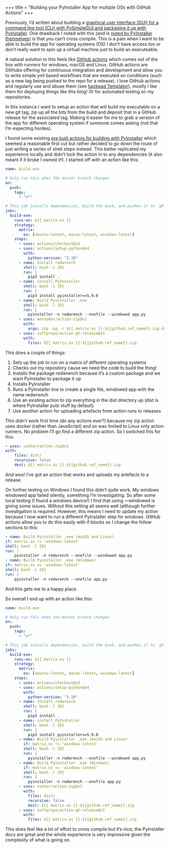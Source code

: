 +++
title = "Building your PyInstaller App for multiple OSs with GitHub Actions"
+++

Previously, I’d written about building a [graphical user interface (GUI) for a command line tool (CLI) with PySimpleGUI and packaging it up with PyInstaller](@/2023-03-26-python-gui-pyinstaller.md). One drawback I noted with this (and is [noted by PyInstaller themselves](https://pyinstaller.org/en/stable/usage.html#supporting-multiple-operating-systems)) is that you can’t cross compile. This is a pain when I want to be able to build the app for operating systems (OS) I don’t have access too or don’t really want to spin up a virtual machine just to build an executeable. 

<!-- more -->

A natural solution to this feels like [GitHub actions](https://github.com/features/actions) which comes out of the box with runners for windows, macOS and Linux. GitHub actions are GitHubs offering for continuous integration and development and allow you to write simple yml based workflows that are executed on conditions (such as a new tag being pushed to the repo for a release). I love GitHub actions and regularly use and abuse them (see [hackpad Templator](https://github.com/ARCTraining/hackpad-templator)), mostly I like them for deploying things like this blog! Or for automated testing on my repositories. 

In this instance I want to setup an action that will build my executable on a new git tag, zip up all the bits from the build and deposit that in a GitHub release for the associated tag. Making it easier for me to grab a version of the app for different operating system if someone comes asking (not that I’m expecting hordes). 

I found some existing [pre built actions for building with PyInstaller](https://github.com/marketplace/actions/pyinstaller-windows) which seemed a reasonable first cut but rather decided to go down the route of just writing a series of shell steps instead. This better replicated my experience locally and didn’t lock the action in to any dependencies (it also meant if it broke I owned it!). I started off with an action like this:

```yml
name: build-exe

# Only run this when the master branch changes
on:
  push:
    tags:
      - "v*"

# This job installs dependencies, build the book, and pushes it to `gh-pages`
jobs:
  build-exe:
    runs-on: ${{ matrix.os }}
    strategy:
      matrix:
        os: [ubuntu-latest, macos-latest, windows-latest]
    steps:
      - uses: actions/checkout@v2
      - uses: actions/setup-python@v4
        with:
          python-version: "3.10"
      - name: Install redwrench
        shell: bash -l {0}
        run: |
          pip3 install .
      - name: install PyInstaller
        shell: bash -l {0}
        run: |
          pip3 install pyinstaller==5.9.0
      - name: Build Pyinstaller .exe
        shell: bash -l {0}
        run: |
          pyinstaller -n redwrench --onefile --windowed app.py
      - uses: montudor/action-zip@v1
        with:
          args: zip -qq -r ${{ matrix.os }}-${{github.ref_name}}.zip dist
      - uses: softprops/action-gh-release@v1
        with:
          files: ${{ matrix.os }}-${{github.ref_name}}.zip
```

This does a couple of things:
1. Sets up the job to run on a matrix of different operating systems 
2. Checks out my repository cause we need the code to build the thing!
3. Installs the package redwrench because it’s a custom package and we want PyInstaller to package it up
4. Installs PyInstaller 
5. Runs a PyInstaller line to create a single file, windowed app with the name redwrench 
6. Use an existing action to zip everything in the dist directory up (dist is where PyInstaller puts stuff by default)
7. Use another action for uploading artefacts from action runs to releases 

This didn’t work first time (do any actions ever?) because my zip action uses docker (rather than JavaScript) and so was limited to Linux only action runners. No problem I’ll go find a different zip action. So I switched this for this:

```yml
- uses: vimtor/action-zip@v1
with:
    files: dist/
    recursive: false
    dest: ${{ matrix.os }}-${{github.ref_name}}.zip
```

And woo! I’ve got an action that works and uploads my artefacts to a release. 

On further testing on Windows I found this didn’t quite work. My windows windowed app failed silently, something I’m investigating. So after some local testing (I found a windows device!) I find that using —windowed is giving some issues. Without this setting all seems well (although further investigation is required. However, this means I need to update my action because I now want to run a different PyInstaller step for windows. GitHub actions allow you to do this easily with if blocks so I change the follow sections to this:

```yml
- name: Build Pyinstaller .exe (macOS and Linux)
if: matrix.os != 'windows-latest'
shell: bash -l {0}
run: |
    pyinstaller -n redwrench --onefile --windowed app.py
- name: Build Pyinstaller .exe (Windows)
if: matrix.os == 'windows-latest'
shell: bash -l {0}
run: |
    pyinstaller -n redwrench --onefile app.py
```

And this gets me to a happy place.

So overall I end up with an action like this:

```yml
name: build-exe

# Only run this when the master branch changes
on:
  push:
    tags:
      - "v*"

# This job installs dependencies, build the book, and pushes it to `gh-pages`
jobs:
  build-exe:
    runs-on: ${{ matrix.os }}
    strategy:
      matrix:
        os: [ubuntu-latest, macos-latest, windows-latest]
    steps:
      - uses: actions/checkout@v2
      - uses: actions/setup-python@v4
        with:
          python-version: "3.10"
      - name: Install redwrench
        shell: bash -l {0}
        run: |
          pip3 install .
      - name: install PyInstaller
        shell: bash -l {0}
        run: |
          pip3 install pyinstaller==5.9.0
      - name: Build Pyinstaller .exe (macOS and Linux)
        if: matrix.os != 'windows-latest'
        shell: bash -l {0}
        run: |
          pyinstaller -n redwrench --onefile --windowed app.py
      - name: Build Pyinstaller .exe (Windows)
        if: matrix.os == 'windows-latest'
        shell: bash -l {0}
        run: |
          pyinstaller -n redwrench --onefile app.py
      - uses: vimtor/action-zip@v1
        with:
          files: dist/
          recursive: false
          dest: ${{ matrix.os }}-${{github.ref_name}}.zip
      - uses: softprops/action-gh-release@v1
        with:
          files: ${{ matrix.os }}-${{github.ref_name}}.zip
```

This does feel like a lot of effort to cross compile but it’s nice, the PyInstaller docs are great and the whole experience is very impressive given the complexity of what is going on. 
